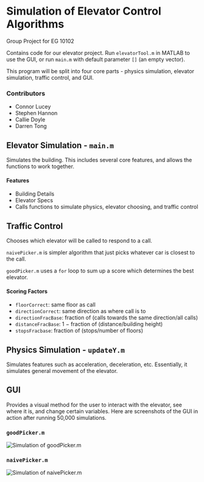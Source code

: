 # Simulation of Elevator Control Algorithms

Group Project for EG 10102

Contains code for our elevator project. Run `elevatorTool.m` in MATLAB to use the GUI, or run `main.m` with default parameter `[]` (an empty vector).

This program will be split into four core parts - physics simulation, elevator simulation, traffic control, and GUI.
### Contributors
- Connor Lucey
- Stephen Hannon
- Callie Doyle
- Darren Tong

## Elevator Simulation - `main.m`
Simulates the building. This includes several core features, and allows the functions to work together.
#### Features
- Building Details
- Elevator Specs
- Calls functions to simulate physics, elevator choosing, and traffic control

## Traffic Control
Chooses which elevator will be called to respond to a call.

`naivePicker.m` is simpler algorithm that just picks whatever car is closest to the call.

`goodPicker.m` uses a `for` loop to sum up a score which determines the best elevator.
#### Scoring Factors
- `floorCorrect`: same floor as call
- `directionCorrect`: same direction as where call is to
- `directionFracBase`: fraction of (calls towards the same direction/all calls)
- `distanceFracBase`: 1 &minus; fraction of (distance/building height)
- `stopsFracbase`: fraction of (stops/number of floors)


## Physics Simulation - `updateY.m`
Simulates features such as acceleration, deceleration, etc. Essentially, it simulates general movement of the elevator.

## GUI
Provides a visual method for the user to interact with the elevator, see where it is, and change certain variables. Here are screenshots of the GUI in action after running 50,000 simulations.

### `goodPicker.m`
![Simulation of goodPicker.m](https://cdn.rawgit.com/player13245/elevator-control/2344e45a/trial-50000-goodPicker.png)

### `naivePicker.m`
![Simulation of naivePicker.m](https://cdn.rawgit.com/player13245/elevator-control/2344e45a/trial-50000-naivePicker.png)
